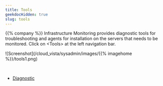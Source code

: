 ```yaml
---
title: Tools
geekdocHidden: true
slug: tools
---
```


{{% company %}} Infrastructure Monitoring provides diagnostic tools for troubleshooting and agents for installation on the servers that needs to be monitored. Click on \<Tools> at the left navigation bar.

![Screenshot](/cloud_vista/sysadmin/images/{{% imagehome %}}/tools1.png)

&nbsp;

* <a href="/cloud_vista/sysadmin/tools/diagnostic">Diagnostic</a>
